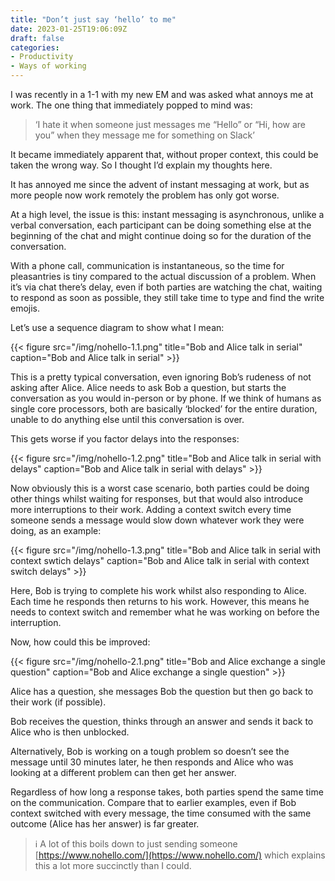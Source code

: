```yaml
---
title: "Don’t just say ‘hello’ to me"
date: 2023-01-25T19:06:09Z
draft: false
categories:
- Productivity
- Ways of working
---
```

I was recently in a 1-1 with my new EM and was asked what annoys me at work. The one thing that immediately popped to mind was:

> ‘I hate it when someone just messages me “Hello” or “Hi, how are you” when they message me for something on Slack’

It became immediately apparent that, without proper context, this could be taken the wrong way. So I thought I’d explain my thoughts here.

<!--more-->


It has annoyed me since the advent of instant messaging at work, but as more people now work remotely the problem has only got worse. 

At a high level, the issue is this: instant messaging is asynchronous, unlike a verbal conversation, each participant can be doing something else at the beginning of the chat and might continue doing so for the duration of the conversation.

With a phone call, communication is instantaneous, so the time for pleasantries is tiny compared to the actual discussion of a problem. When it’s via chat there’s delay, even if both parties are watching the chat, waiting to respond as soon as possible, they still take time to type and find the write emojis.

Let’s use a sequence diagram to show what I mean:

{{< figure src="/img/nohello-1.1.png" title="Bob and Alice talk in serial" caption="Bob and Alice talk in serial" >}}

This is a pretty typical conversation, even ignoring Bob’s rudeness of not asking after Alice. Alice needs to ask Bob a question, but starts the conversation as you would in-person or by phone. If we think of humans as single core processors, both are basically ‘blocked’ for the entire duration, unable to do anything else until this conversation is over.

This gets worse if you factor delays into the responses:

{{< figure src="/img/nohello-1.2.png" title="Bob and Alice talk in serial with delays" caption="Bob and Alice talk in serial with delays" >}}

Now obviously this is a worst case scenario, both parties could be doing other things whilst waiting for responses, but that would also introduce more interruptions to their work. Adding a context switch every time someone sends a message would slow down whatever work they were doing, as an example:

{{< figure src="/img/nohello-1.3.png" title="Bob and Alice talk in serial with context swtich delays" caption="Bob and Alice talk in serial with context switch delays" >}}


Here, Bob is trying to complete his work whilst also responding to Alice. Each time he responds then returns to his work. However, this means he needs to context switch and remember what he was working on before the interruption.

Now, how could this be improved:

{{< figure src="/img/nohello-2.1.png" title="Bob and Alice exchange a single question" caption="Bob and Alice exchange a single question" >}}

Alice has a question, she messages Bob the question but then go back to their work (if possible).

Bob receives the question, thinks through an answer and sends it back to Alice who is then unblocked. 

Alternatively, Bob is working on a tough problem so doesn’t see the message until 30 minutes later, he then responds and Alice who was looking at a different problem can then get her answer.

Regardless of how long a response takes, both parties spend the same time on the communication. Compare that to earlier examples, even if Bob context switched with every message, the time consumed with the same outcome (Alice has her answer) is far greater.


> ℹ️ A lot of this boils down to just sending someone [https://www.nohello.com/](https://www.nohello.com/) which explains this a lot more succinctly than I could.